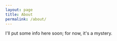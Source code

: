 ```yaml
---
layout: page
title: About
permalink: /about/
---
```


I'll put some info here soon; for now, it's a mystery.
